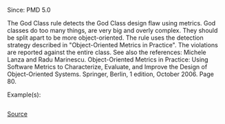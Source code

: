 Since: PMD 5.0

The God Class rule detects the God Class design flaw using metrics. God classes do too many things,
are very big and overly complex. They should be split apart to be more object-oriented.
The rule uses the detection strategy described in &quot;Object-Oriented Metrics in Practice&quot;.
The violations are reported against the entire class. See also the references:
Michele Lanza and Radu Marinescu. Object-Oriented Metrics in Practice:
Using Software Metrics to Characterize, Evaluate, and Improve the Design
of Object-Oriented Systems. Springer, Berlin, 1 edition, October 2006. Page 80.

Example(s):
```

```

[Source](https://pmd.github.io/pmd-5.6.1/pmd-java/rules/java/design.html#GodClass)
